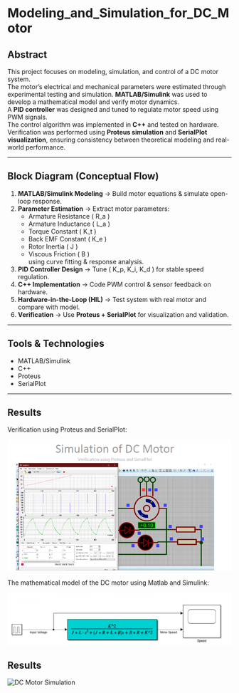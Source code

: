 # Modeling_and_Simulation_for_DC_Motor

##  Abstract
This project focuses on modeling, simulation, and control of a DC motor system.  
The motor’s electrical and mechanical parameters were estimated through experimental testing and simulation. **MATLAB/Simulink** was used to develop a mathematical model and verify motor dynamics.  
A **PID controller** was designed and tuned to regulate motor speed using PWM signals.  
The control algorithm was implemented in **C++** and tested on hardware.  
Verification was performed using **Proteus simulation** and **SerialPlot visualization**, ensuring consistency between theoretical modeling and real-world performance.

---

##  Block Diagram (Conceptual Flow)

1. **MATLAB/Simulink Modeling** → Build motor equations & simulate open-loop response.  
2. **Parameter Estimation** → Extract motor parameters:  
   - Armature Resistance \( R_a \)  
   - Armature Inductance \( L_a \)  
   - Torque Constant \( K_t \)  
   - Back EMF Constant \( K_e \)  
   - Rotor Inertia \( J \)  
   - Viscous Friction \( B \)  
   using curve fitting & response analysis.  
3. **PID Controller Design** → Tune \( K_p, K_i, K_d \) for stable speed regulation.  
4. **C++ Implementation** → Code PWM control & sensor feedback on hardware.  
5. **Hardware-in-the-Loop (HIL)** → Test system with real motor and compare with model.  
6. **Verification** → Use **Proteus + SerialPlot** for visualization and validation.  

---

##  Tools & Technologies
- MATLAB/Simulink  
- C++  
- Proteus  
- SerialPlot  

---

##  Results
Verification using Proteus and SerialPlot:

![DC Motor Simulation](DC%20motor%20modeling%20and%20simulation_1.png)

The mathematical model of the DC motor using Matlab and Simulink:

![DC Motor Simulation](DC%20motor%20modeling%20and%20simulation_2.png)

##  Results
![DC Motor Simulation](dc_motor_connection.png)
